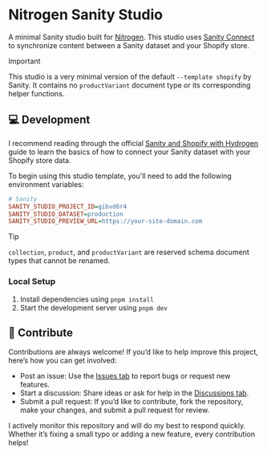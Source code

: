 # Nitrogen Sanity Studio

A minimal Sanity studio built for [Nitrogen](https://github.com/rylanharper/nitrogen). This studio uses [Sanity Connect](https://www.sanity.io/docs/sanity-connect-for-shopify) to synchronize content between a Sanity dataset and your Shopify store.

> [!IMPORTANT]
> This studio is a very minimal version of the default `--template shopify` by Sanity. It contains no `productVariant` document type or its corresponding helper functions.

## 💻 Development

I recommend reading through the official [Sanity and Shopify with Hydrogen](https://www.sanity.io/learn/course/sanity-and-shopify-with-hydrogen) guide to learn the basics of how to connect your Sanity dataset with your Shopify store data.

To begin using this studio template, you'll need to add the following environment variables:

```ini
# Sanity
SANITY_STUDIO_PROJECT_ID=gibvd6r4
SANITY_STUDIO_DATASET=production
SANITY_STUDIO_PREVIEW_URL=https://your-site-domain.com
```

> [!TIP]
> `collection`, `product`, and `productVariant` are reserved schema document types that cannot be renamed.

### Local Setup

1. Install dependencies using `pnpm install`
2. Start the development server using `pnpm dev`

## 🌱 Contribute

Contributions are always welcome! If you’d like to help improve this project, here’s how you can get involved:

- Post an issue: Use the [Issues tab](https://github.com/rylanharper/nitrogen-sanity-studio/issues) to report bugs or request new features.
- Start a discussion: Share ideas or ask for help in the [Discussions tab](https://github.com/rylanharper/nitrogen-sanity-studio/discussions).
- Submit a pull request: If you’d like to contribute, fork the repository, make your changes, and submit a pull request for review.

I actively monitor this repository and will do my best to respond quickly. Whether it’s fixing a small typo or adding a new feature, every contribution helps!
